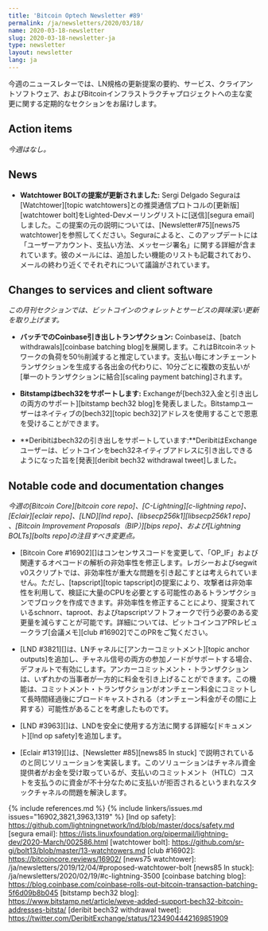 ```yaml
---
title: 'Bitcoin Optech Newsletter #89'
permalink: /ja/newsletters/2020/03/18/
name: 2020-03-18-newsletter
slug: 2020-03-18-newsletter-ja
type: newsletter
layout: newsletter
lang: ja
---
```

今週のニュースレターでは、LN規格の更新提案の要約、サービス、クライアントソフトウェア、およびBitcoinインフラストラクチャプロジェクトへの主な変更に関する定期的なセクションをお届けします。

## Action items

*今週はなし。*

## News

- **Watchtower BOLTの提案が更新されました:** Sergi Delgado Seguraは [Watchtower][topic watchtowers]との推奨通信プロトコルの[更新版][watchtower bolt]をLighted-Devメーリングリストに[送信][segura email]しました。この提案の元の説明については、[Newsletter#75][news75 watchtower]を参照してください。Seguraによると、このアップデートには「ユーザーアカウント、支払い方法、メッセージ署名」に関する詳細が含まれています。彼のメールには、追加したい機能のリストも記載されており、メールの終わり近くでそれぞれについて議論がされています。

## Changes to services and client software

*この月刊セクションでは、ビットコインのウォレットとサービスの興味深い更新を取り上げます。*

- **バッチでのCoinbase引き出しトランザクション:** Coinbaseは、[batch withdrawals][coinbase batching blog]を展開します。これはBitcoinネットワークの負荷を50％削減すると推定しています。支払い毎にオンチェーントランザクションを生成する各出金の代わりに、10分ごとに複数の支払いが[単一のトランザクションに結合][scaling payment batching]されます。

- **Bitstampはbech32をサポートします:** Exchangeが[bech32入金と引き出しの両方のサポート][bitstamp bech32 blog]を発表しました。Bitstampユーザーはネイティブの[bech32][topic bech32]アドレスを使用することで恩恵を受けることができます。

- **Deribitはbech32の引き出しをサポートしています:**DeribitはExchangeユーザーは、ビットコインをbech32ネイティブアドレスに引き出しできるようになった旨を[発表][deribit bech32 withdrawal tweet]しました。

## Notable code and documentation changes

*今週の[Bitcoin Core][bitcoin core repo]、[C-Lightning][c-lightning repo]、[Eclair][eclair repo]、[LND][lnd repo]、[libsecp256k1][libsecp256k1 repo] 、[Bitcoin Improvement Proposals（BIP）][bips repo]、および[Lightning BOLTs][bolts repo]の注目すべき変更点。*

- [Bitcoin Core #16902][]はコンセンサスコードを変更して、「OP_IF」および関連するオペコードの解析の非効率性を修正します。レガシーおよびsegwit v0スクリプトでは、非効率性が重大な問題を引き起こすとは考えられていません。ただし、[tapscript][topic tapscript]の提案により、攻撃者は非効率性を利用して、検証に大量のCPUを必要とする可能性のあるトランザクションでブロックを作成できます。非効率性を修正することにより、提案されているschnorr、taproot、およびtapscriptソフトフォークで行う必要のある変更量を減らすことが可能です。詳細については、ビットコインコアPRレビュークラブ[会議メモ][club #16902]でこのPRをご覧ください。

- [LND #3821][]は、LNチャネルに[アンカーコミットメント][topic anchor outputs]を追加し、チャネル信号の両方の参加ノードがサポートする場合、デフォルトで有効にします。アンカーコミットメント・トランザクションは、いずれかの当事者が一方的に料金を引き上げることができます。この機能は、コミットメント・トランザクションがオンチェーン料金にコミットして長時間経過後にブロードキャストされる（オンチェーン料金がその間に上昇する）可能性があることを考慮したものです。

- [LND #3963][]は、LNDを安全に使用する方法に関する詳細な[ドキュメント][lnd op safety]を追加します。

- [Eclair #1319][]は、[Newsletter #85][news85 ln stuck] で説明されているのと同じソリューションを実装します。このソリューションはチャネル資金提供者がお金を受け取っているが、支払いのコミットメント（HTLC）コストを支払うのに資金が不十分なために支払いが拒否されるというまれなスタックチャネルの問題を解決します。

{% include references.md %}
{% include linkers/issues.md issues="16902,3821,3963,1319" %}
[lnd op safety]: https://github.com/lightningnetwork/lnd/blob/master/docs/safety.md
[segura email]: https://lists.linuxfoundation.org/pipermail/lightning-dev/2020-March/002586.html
[watchtower bolt]: https://github.com/sr-gi/bolt13/blob/master/13-watchtowers.md
[club #16902]: https://bitcoincore.reviews/16902/
[news75 watchtower]: /ja/newsletters/2019/12/04/#proposed-watchtower-bolt
[news85 ln stuck]: /ja/newsletters/2020/02/19/#c-lightning-3500
[coinbase batching blog]: https://blog.coinbase.com/coinbase-rolls-out-bitcoin-transaction-batching-5f6d09b8b045
[bitstamp bech32 blog]: https://www.bitstamp.net/article/weve-added-support-bech32-bitcoin-addresses-bitsta/
[deribit bech32 withdrawal tweet]: https://twitter.com/DeribitExchange/status/1234904442169851909
